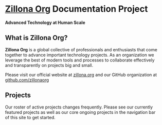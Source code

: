 # [Zillona Org](https://www.zillona.org) Documentation Project

**Advanced Technology at Human Scale**

## What is Zillona Org?

**Zillona Org** is a global collective of 
professionals and enthusiasts that come together to advance important technology 
projects.
As an organization we leverage the best of modern tools and processes to
collaborate effectively and transparently on projects big and small.

Please visit our official website at [zillona.org](https://www.zillona.org/)
and our GitHub organization at 
[github.com/zillonaorg](https://github.com/zillonaorg/)

## Projects

Our roster of active projects changes frequently. Please see our currently 
featured projects as well as our core ongoing projects in the navigation bar of 
this site to get started.
